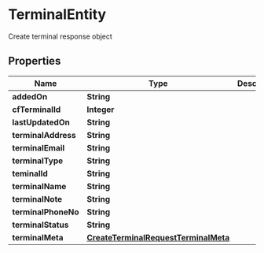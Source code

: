 

# TerminalEntity

Create terminal response object

## Properties

| Name | Type | Description | Notes |
|------------ | ------------- | ------------- | -------------|
|**addedOn** | **String** |  |  [optional] |
|**cfTerminalId** | **Integer** |  |  [optional] |
|**lastUpdatedOn** | **String** |  |  [optional] |
|**terminalAddress** | **String** |  |  [optional] |
|**terminalEmail** | **String** |  |  [optional] |
|**terminalType** | **String** |  |  [optional] |
|**teminalId** | **String** |  |  [optional] |
|**terminalName** | **String** |  |  [optional] |
|**terminalNote** | **String** |  |  [optional] |
|**terminalPhoneNo** | **String** |  |  [optional] |
|**terminalStatus** | **String** |  |  [optional] |
|**terminalMeta** | [**CreateTerminalRequestTerminalMeta**](CreateTerminalRequestTerminalMeta.md) |  |  [optional] |



